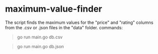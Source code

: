 # maximum-value-finder

The script finds the maximum values for the "price" and "rating" columns from the .csv or .json files in the "data" folder.
commands: 

> go run main.go db.csv

> go run main.go db.json

